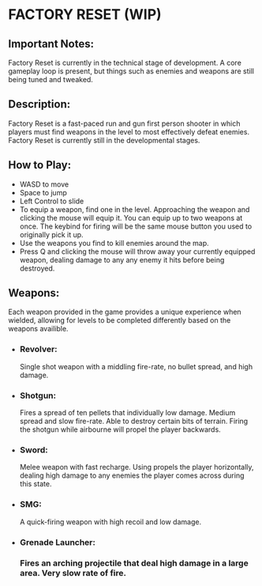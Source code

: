 <h1>FACTORY RESET (WIP)</h1>
<h2>Important Notes:</h2>
<p>Factory Reset is currently in the technical stage of development. A core gameplay loop is present, but things such as enemies and weapons are still being tuned and tweaked.</p>

<h2>Description:</h2>
<p>Factory Reset is a fast-paced run and gun first person shooter in which players must find weapons in the level to most effectively defeat enemies. Factory Reset is currently still in the developmental stages.</p>

<h2>How to Play:</h2>
<ul>
  <li>WASD to move</li>
  <li>Space to jump</li>
  <li>Left Control to slide</li>
  <li>To equip a weapon, find one in the level. Approaching the weapon and clicking the mouse will equip it. You can equip up to two weapons at once. The keybind for firing will be the same mouse button you used to originally pick it up.</li>
  <li>Use the weapons you find to kill enemies around the map.</li>
  <li>Press Q and clicking the mouse will throw away your currently equipped weapon, dealing damage to any any enemy it hits before being destroyed.</li>
</ul>

<h2>Weapons:</h2>
<p>Each weapon provided in the game provides a unique experience when wielded, allowing for levels to be completed differently based on the weapons availible.</p>
<ul>
  <li><h3>Revolver:</h3> Single shot weapon with a middling fire-rate, no bullet spread, and high damage.</li>
  <li><h3>Shotgun:</h3> Fires a spread of ten pellets that individually low damage. Medium spread and slow fire-rate. Able to destroy certain bits of terrain. Firing the shotgun while airbourne will propel the player backwards.</li>
  <li><h3>Sword:</h3> Melee weapon with fast recharge. Using propels the player horizontally, dealing high damage to any enemies the player comes across during this state.</li>
  <li><h3>SMG:</h3> A quick-firing weapon with high recoil and low damage.</li>
  <li><h3>Grenade Launcher:<h3/> Fires an arching projectile that deal high damage in a large area. Very slow rate of fire.</li>
</ul>
